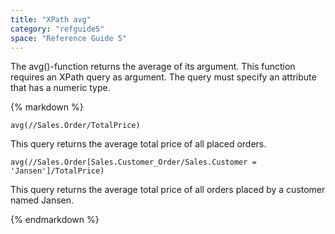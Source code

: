 ```yaml
---
title: "XPath avg"
category: "refguide5"
space: "Reference Guide 5"
---
```



The avg()-function returns the average of its argument.
This function requires an XPath query as argument. The query must specify an attribute that has a numeric type.

<div class="alert alert-info">{% markdown %}

```
avg(//Sales.Order/TotalPrice)

```

This query returns the average total price of all placed orders.

```
avg(//Sales.Order[Sales.Customer_Order/Sales.Customer = 'Jansen']/TotalPrice)

```

This query returns the average total price of all orders placed by a customer named Jansen.

{% endmarkdown %}</div>